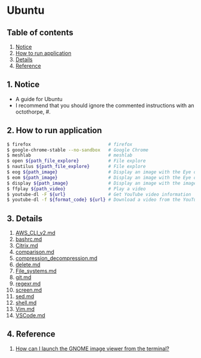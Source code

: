 # Ubuntu


## Table of contents
1. [Notice](#notice)
2. [How to run application](#run_application)
3. [Details](#details)
4. [Reference](#ref)


## 1. Notice <a name="notice"></a>
- A guide for Ubuntu
- I recommend that you should ignore the commented instructions with an octothorpe, #.


## 2. How to run application <a name="run_application"></a>
```bash
$ firefox                             # firefox
$ google-chrome-stable --no-sandbox   # Google Chrome
$ meshlab                             # meshlab
$ open ${path_file_explore}           # File explore
$ nautilus ${path_file_explore}       # File explore
$ eog ${path_image}                   # Display an image with the Eye of GNOME
$ eom ${path_image}                   # Display an image with the Eye of MATE
$ display ${path_image}               # Display an image with the imageMagick
$ ffplay ${path_video}                # Play a video
$ youtube-dl -F ${url}                # Get YouTube video information
$ youtube-dl -f ${format_code} ${url} # Download a video from the YouTube
```


## 3. Details <a name="details"></a>
1. [AWS_CLI_v2.md](_Ubuntu/AWS_CLI_v2.md)
2. [bashrc.md](_Ubuntu/bashrc.md)
3. [Citrix.md](_Ubuntu/Citrix.md)
4. [comparison.md](_Ubuntu/comparison.md)
5. [compression_decompression.md](_Ubuntu/compression_decompression.md)
6. [delete.md](_Ubuntu/delete.md)
7. [File_systems.md](_Ubuntu/File_systems.md)
8. [git.md](_Ubuntu/git.md)
9. [regexr.md](_Ubuntu/regexr.md)
10. [screen.md](_Ubuntu/screen.md)
11. [sed.md](_Ubuntu/sed.md)
12. [shell.md](_Ubuntu/shell.md)
13. [Vim.md](_Ubuntu/Vim.md)
14. [VSCode.md](_Ubuntu/VSCode.md)


## 4. Reference <a name="ref"></a>
1. [How can I launch the GNOME image viewer from the terminal?](https://superuser.com/questions/104599/how-can-i-launch-the-gnome-image-viewer-from-the-terminal)